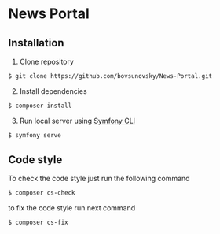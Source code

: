 # News Portal

## Installation

1. Clone repository

```sh
$ git clone https://github.com/bovsunovsky/News-Portal.git
```
2. Install dependencies

```sh 
$ composer install
```
3. Run local server using [Symfony CLI](https://get.symfony.com/cli/installer )

```sh
$ symfony serve
```

## Code style


To check the code style just run the following command


```bash
$ composer cs-check
```


to fix the code style run next command

```bash
$ composer cs-fix
